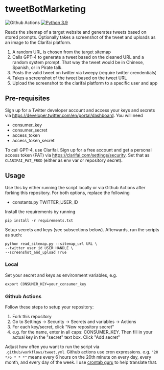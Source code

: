 # tweetBotMarketing

![Github Actions](https://github.com/chungisaac/tweetBotMarketing/actions/workflows/tweet.yml/badge.svg) [![Python 3.9](https://img.shields.io/badge/python-3.9-blue.svg)](https://www.python.org/downloads/release/python-390/)

Reads the sitemap of a target website and generates tweets based on stored prompts. Optionally takes a screenshot of the tweet and uploads as an image to the Clarifai platform.

1. A random URL is chosen from the target sitemap
2. Calls GPT-4 to generate a tweet based on the cleaned URL and a random system prompt. That way the tweet would be in Chinese, Spanish, or in Pirate talk.
3. Posts the valid tweet on twitter via tweepy (require twitter crendentials)
4. Takes a screenshot of the tweet based on the tweet URL
5. Upload the screenshot to the clarifai platform to a specific user and app

## Pre-requisites

Sign up for a Twitter developer account and access your keys and secrets via https://developer.twitter.com/en/portal/dashboard. You will need
- consumer_key
- consumer_secret
- access_token
- access_token_secret

To call GPT-4, use Clarifai. Sign up for a free account and get a personal access token (PAT) via https://clarifai.com/settings/security. Set that as `CLARIFAI_PAT_PROD` (either as env var or repository secret).

## Usage

Use this by either running the script locally or via Github Actions after forking this repository. For both options, replace the following
- constants.py TWITTER_USER_ID

Install the requirements by running
```
pip install -r requirements.txt
```

Setup secrets and keys (see subsections below). Afterwards, run the scripts as such:
```
python read_sitemap.py --sitemap_url URL \
--twitter_user_id USER_HANDLE \
--screenshot_and_upload True
```

### Local
Set your secret and keys as environment variables, e.g.
```
export CONSUMER_KEY=your_consumer_key
```

### Github Actions

Follow these steps to setup your repository:
1. Fork this repository
2. Go to Settings -> Security -> Secrets and variables -> Actions
3. For each key/secret, click "New repository secret"
4. e.g. for the name, enter in all caps: CONSUMER_KEY. Then fill in your actual key in the "secret" text box. Click "Add secret"

Adjust how often you want to run the script via `.github/workflows/tweet.yml`. Github actions use cron expressions. e.g. `"20 */6 * * *"` means every 6 hours on the 20th minute on every day, every month, and every day of the week. I use [crontab guru](https://crontab.guru/) to help translate that.
